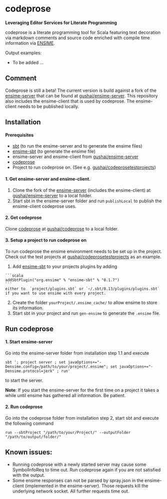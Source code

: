 # codeprose

**Leveraging Editor Services for Literate Programming**

codeprose is a literate programming tool for Scala featuring text decoration via markdown comments and source code enriched with compile time information via [ENSIME](https://github.com/ensime/).

Output examples:
-   To be added ...

## Comment

Codeprose is still a beta! The current version is build against a fork of the [ensime-server](https://github.com/ensime/ensime-server) that can be found at [gushai/ensime-server](https://github.com/gushai/ensime-server). This repository also includes the ensime-client that is used by codeprose. The ensime-client needs to be published locally.

## Installation

#### Prerequisites

-    [sbt](http://github.com/sbt/sbt) (to run the ensime-server and to generate the ensime files)
-    [ensime-sbt](https://github.com/ensime/ensime-sbt) (to generate the ensime file)
-    ensime-server and ensime-client from [gushai/ensime-server](https://github.com/gushai/ensime-server)
-    [codeprose](https://github.com/gushai/codeprose)
-    Project to run codeprose on. (See e.g. [gushai/codeprosetestprojects](https://github.com/gushai/codeprosetestprojects))

#### 1. Get ensime-server and ensime-client.

1.   Clone the fork of the [ensime-server](https://github.com/gushai/ensime-server.git) (includes the ensime-client) at [gushai/ensime-server](https://github.com/gushai/ensime-server) to a local folder.
2.   Start sbt in the ensime-server folder and run `publishLocal` to publish the ensime-client codeprose uses.

#### 2. Get codeprose

Clone [codeprose](https://github.com/gushai/codeprose.git) at [gushai/codeprose](https://github.com/gushai/codeprose) to a local folder.

#### 3. Setup a project to run codeprose on

To run codeprose the ensime environment needs to be set up in the project. Check out the test projects at  [gushai/codeprosetestprojects](https://github.com/gushai/codeprosetestprojects) as an example.


 1.   Add  [ensime-sbt](https://github.com/ensime/ensime-sbt)  to your projects plugins by adding 

    ```scala
    addSbtPlugin("org.ensime" % "ensime-sbt" % "0.1.7")
    ```
    either to  `project/plugins.sbt` or `~/.sbt/0.13/plugins/plugins.sbt` if you want to use ensime with every project.

 2.   Create the folder `yourProject/.ensime_cache/` to allow ensime to store its information.
 3.   Start sbt in your project and run  `gen-ensime` to generate the `.ensime` file.


## Run codeprose

#### 1. Start ensime-server

Go into the ensime-server folder from installation step 1.1 and execute 

`sbt '; project server ; set javaOptions+="-Densime.config=/path/to/your/project/.ensime"; set javaOptions+="-Densime.protocol=jerk" ; run' `

to start the server.

**Note**: If you start the ensime-server for the first time on a project it takes a while until ensime has  gathered all information. Be patient.

#### 2. Run codeprose

Go into the codeprose folder from installation step 2, start sbt and execute the following command

`run --sbtProject "/path/to/your/Project/" --outputFolder "/path/to/output/folder/"`



## Known issues:

-    Running codeprose with a newly started server may cause some SymbolInfoReq to time out. Run codeprose again if you are not satisfied with the output.
-   Some ensime responses can not be parsed by spray.json in the ensime-client (implemented in the ensime-server). Those requests kill the underlying network socket. All further requests time out.




